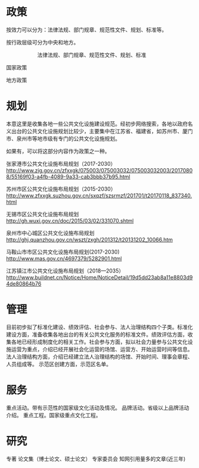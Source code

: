 
# 政策

按效力可以分为：法律法规、部门规章、规范性文件、规划、标准等。

按行政层级可分为中央和地方。

　　　　　　法律法规、部门规章、规范性文件、规划、标准

国家政策

地方政策

# 规划

本意这里是收集各地一些公共文化设施建设规范。经初步网络搜索，各地以政府名义出台的公共文化设施规划比较少，主要集中在江苏省、福建省，如苏州市、厦门市、泉州市等地市级有专门的公共文化设施规划。

如果有，可以将这部分内容作为政策之一种。

张家港市公共文化设施布局规划（2017-2030）
http://www.zjg.gov.cn/zfxxgk/075003/075003032/075003032003/20170808/55169f03-a4fb-4089-9a33-cab3bbb37b95.html

苏州市区公共文化设施布局规划（2015-2030）
http://www.zfxxgk.suzhou.gov.cn/sxqzf/szsrmzf/201701/t20170118_837340.html

无锡市区公共文化设施布局规划
http://gh.wuxi.gov.cn/doc/2015/03/02/331070.shtml

泉州市中心城区公共文化设施布局规划
http://ghj.quanzhou.gov.cn/wszt/zxgh/201312/t20131202_10066.htm

马鞍山市市区公共文化设施布局规划(2017-2030)
http://www.mas.gov.cn/4697379/5282901.html

江苏镇江市公共文化设施布局规划（2018—2035）
http://www.buildnet.cn/Notice/Home/NoticeDetail/19d5dd23ab8a11e8803d94de80864b76


# 管理

目前初步拟了标准化建设、绩效评估、社会参与、法人治理结构四个子类。标准化建设方面，准备收集各地出台的有关公共文化服务的标准文件。绩效评估方面，收集各地已经形成制度化的相关工作。社会参与方面，拟以社会力量参与公共文化设施运营为重点，介绍已经开展社会化运营的场馆、运营方、开始运营时间等信息。法人治理结构方面，介绍已经建立法人治理结构的场馆、开始时间、理事会章程、人员组成等。
示范区创建方面，示范区名单。


# 服务

重点活动。带有示范性的国家级文化活动及情况。
品牌活动。省级以上品牌活动介绍。
重点工程。国家级重点文化工程。


# 研究

专著
论文集（博士论文、硕士论文）
专家委员会
知网引用量多的文章(近三年)






